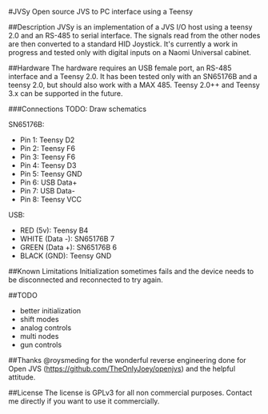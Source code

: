 #JVSy
Open source JVS to PC interface using a Teensy

##Description
JVSy is an implementation of a JVS I/O host using a teensy 2.0 and an RS-485 to serial interface. The signals read from the other nodes are then converted to a standard HID Joystick.
It's currently a work in progress and tested only with digital inputs on a Naomi Universal cabinet.

##Hardware
The hardware requires an USB female port, an RS-485 interface and a Teensy 2.0. It has been tested only with an SN65176B and a teensy 2.0, but should also work with a MAX 485. Teensy 2.0++ and Teensy 3.x can be supported in the future.

###Connections
TODO: Draw schematics

SN65176B:
- Pin 1: Teensy D2
- Pin 2: Teensy F6
- Pin 3: Teensy F6
- Pin 4: Teensy D3
- Pin 5: Teensy GND
- Pin 6: USB Data+
- Pin 7: USB Data-
- Pin 8: Teensy VCC

USB:
- RED (5v): Teensy B4
- WHITE (Data -): SN65176B 7
- GREEN (Data +): SN65176B 6
- BLACK (GND): Teensy GND


##Known Limitations
Initialization sometimes fails and the device needs to be disconnected and reconnected to try again.

##TODO
- better initialization
- shift modes
- analog controls
- multi nodes
- gun controls

##Thanks
@roysmeding for the wonderful reverse engineering done for Open JVS (https://github.com/TheOnlyJoey/openjvs) and the helpful attitude.

##License
The license is GPLv3 for all non commercial purposes.
Contact me directly if you want to use it commercially.
